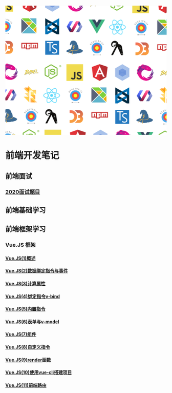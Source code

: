 ![Header](assets/developer-3.png)
# 前端开发笔记

## 前端面试
### [2020面试题目](/InterviewPreparation/Interview-1.md)

## 前端基础学习


## 前端框架学习

### Vue.JS 框架

#### [Vue.JS(1)概述](/Vue.JS%20Note/Vue.JS(1)概述.md)

#### [Vue.JS(2)数据绑定指令与事件](/Vue.JS%20Note/Vue.JS(2)数据绑定指令与事件.md)

#### [Vue.JS(3)计算属性](/Vue.JS%20Note/Vue.JS(3)计算属性.md)

#### [Vue.JS(4)绑定指令v-bind](/Vue.JS%20Note/Vue.JS(4)绑定指令v-bind.md)

#### [Vue.JS(5)内置指令](/Vue.JS%20Note/Vue.JS(5)内置指令.md)

#### [Vue.JS(6)表单与v-model](/Vue.JS%20Note/Vue.JS(6)表单与v-model.md)

#### [Vue.JS(7)组件](/Vue.JS%20Note/Vue.JS(7)组件.md)

#### [Vue.JS(8)自定义指令](/Vue.JS%20Note/Vue.JS(8)自定义指令.md)

#### [Vue.JS(9)render函数](/Vue.JS%20Note/Vue.JS(9)render函数.md)

#### [Vue.JS(10)使用vue-cli搭建项目](/Vue.JS%20Note/Vue.JS(10)使用vue-cli搭建项目.md)

#### [Vue.JS(11)前端路由](/Vue.JS%20Note/Vue.JS(11)前端路由.md)

